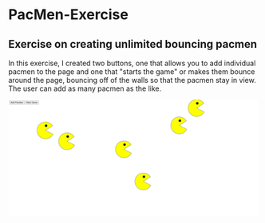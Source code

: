 # PacMen-Exercise
## Exercise on creating unlimited bouncing pacmen
<p>In this exercise, I created two buttons, one that allows you to add individual pacmen to the page and one that "starts the game" or makes them bounce around the page, bouncing off of the walls so that the pacmen stay in view. The user can add as many pacmen as the like.</p>
<img src= "pacmen.png" width='500' />

